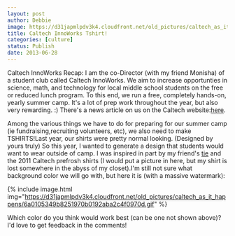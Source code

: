 ```yaml
---
layout: post
author: Debbie
image: https://d31japmlpdv3k4.cloudfront.net/old_pictures/caltech_as_it_happens/6a0105349b8251970b019103dd8c77970c.jpg
title: Caltech InnoWorks Tshirt! 
categories: [culture]
status: Publish
date: 2013-06-28
---
```


Caltech InnoWorks Recap: I am the co-Director (with my friend Monisha) of a student club called Caltech InnoWorks. We aim to increase opportunties in science, math, and technology for local middle school students on the free or reduced lunch program. To this end, we run a free, completely hands-on, yearly summer camp. It's a lot of prep work throughout the year, but also very rewarding. :) There's a news article on us on the Caltech website:<a href="https://www.caltech.edu/content/caltech-innoworks-shows-middle-school-students-fun-side-science-and-engineering" target="_blank" title="here">here</a>.

Among the various things we have to do for preparing for our summer camp (ie fundraising,recruiting volunteers, etc), we also need to make TSHIRTS!Last year, our shirts were pretty normal looking. (Designed by yours truly)
So this year, I wanted to generate a design that students would want to wear outside of camp. 
I was inspired in part by my friend's <a href="https://www.geeky-gadgets.com/wp-content/uploads/2011/04/Circuit-board-tie1.jpg" target="_blank" title="tie">tie</a> and the 2011 Caltech prefrosh shirts (I would put a picture in here, but my shirt is lost somewhere in the abyss of my closet).I'm still not sure what background color we will go with, but here it is (with a massive watermark):


{% include image.html img="https://d31japmlpdv3k4.cloudfront.net/old_pictures/caltech_as_it_happens/6a0105349b8251970b0192aba2c4f0970d.gif" %}

Which color do you think would work best (can be one not shown above)? I'd love to get feedback in the comments!
